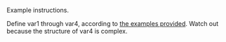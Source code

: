 Example instructions.

Define var1 through var4, according to [the examples
provided](#snippet:vars). Watch out because the structure of var4 is
complex.
